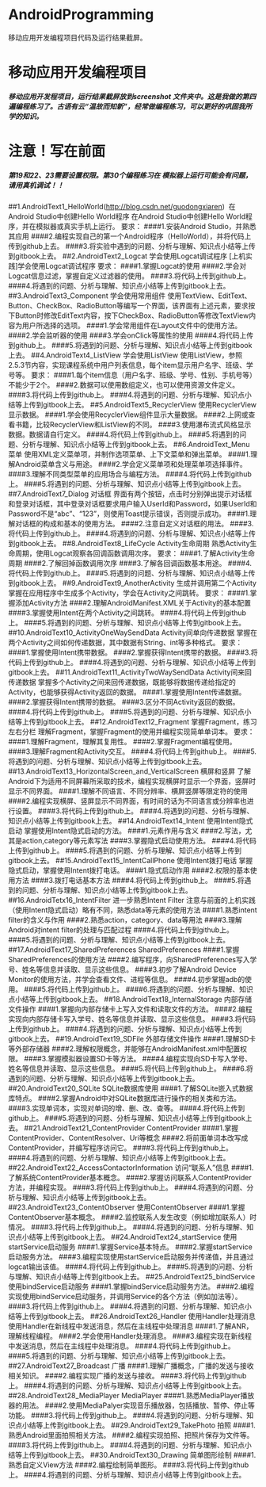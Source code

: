 
# AndroidProgramming
移动应用开发编程项目代码及运行结果截屏。

#         移动应用开发编程项目
##### 移动应用开发程项目，运行结果截屏放到screenshot 文件夹中。这是我做的第四遍编程练习了。古语有云“温故而知新”，经常做编程练习，可以更好的巩固我所学的知识。
# 注意！写在前面
##### 第19和22、23需要设置权限。第30个编程练习在 模拟器上运行可能会有问题，请用真机调试！！
##1.AndroidText1_HelloWorld(http://blog.csdn.net/guodongxiaren) 
在Android Studio中创建Hello World程序
在Android Studio中创建Hello World程序，并在模拟器或真实手机上运行。
要求：
####1.安装Android Studio，并熟悉其应用
####2.编程实现自己的第一个Android程序（HelloWorld），并将代码上传到github上去。
####3.将实验中遇到的问题、分析与理解、知识点小结等上传到gitbook上去。
##2.AndroidText2_Logcat
学会使用Logcat调试程序
[上机实践]学会使用Logcat调试程序
要求：
####1.掌握Logcat的使用
####2.学会对Logcat信息过滤，掌握自定义过滤器的使用。
####3.将代码上传到github上。
####4.将遇到的问题、分析与理解、知识点小结等上传到gitbook上去。
##3.AndroidText3_Component
学会使用常用组件
使用TextView、EditText、Button、CheckBox、RadioButton等编写一个界面，该界面有上述元素，要求按下Button时修改EditText内容，按下CheckBox、RadioButton等修改TextView内容为用户所选择的选项。
####1.学会常用组件在Layout文件中的使用方法。
####2.学会监听器的使用
####3.学会onClick等属性的使用
####4.将代码上传到github上。
####5.将遇到的问题、分析与理解、知识点小结等上传到gitbook上去。
##4.AndroidText4_ListView
学会使用ListView
使用ListView，参照2.5.3节内容，实现课程系统中用户列表信息，每个item显示用户名字、班级、学号等。
要求：
####1.每个item信息（用户名字、班级、学号、性别、手机号等）不能少于2个。
####2.数据可以使用数组定义，也可以使用资源文件定义。
####3.将代码上传到github上。
####4.将遇到的问题、分析与理解、知识点小结等上传到gitbook上去。
##5.AndroidText5_RecyclerView
使用RecyclerView显示数据。
####1.学会使用RecyclerView组件显示大量数据。
####2.上网或查看书籍，比较RecyclerView和ListView的不同。
####3.使用瀑布流式风格显示数据。数据请自行定义。
####4.将代码上传到github上。
####5.将遇到的问题、分析与理解、知识点小结等上传到gitbook上去。
##6.AndroidText_Menu
菜单
使用XML定义菜单项，并制作选项菜单、上下文菜单和弹出菜单。
####1.理解Android菜单含义与用途。
####2.学会定义菜单项和处理菜单项选择事件。
####3.理解不同类型菜单的应用场合与编程方法。
####4.将代码上传到github上。
####5.将遇到的问题、分析与理解、知识点小结等上传到gitbook上去。
##7.AndroidText7_Dialog
对话框
界面有两个按钮，点击时分别弹出提示对话框和登录对话框，其中登录对话框要求用户输入UserId和Password，如果UserId和Password不是“abc”、“123”，则使用Toast提示错误，否则提示成功。
####1.理解对话框的构成和基本的使用方法。
####2.注意自定义对话框的用法。
####3.将代码上传到github上。
####4.将遇到的问题、分析与理解、知识点小结等上传到gitbook上去。
##8.AndroidText8_LifeCycle
Activity生命周期
熟悉Activity生命周期，使用Logcat观察各回调函数调用次序。
要求：
####1.了解Activity生命周期
####2.了解回掉函数调用次序
####3.了解各回调函数基本用途。
####4.将代码上传到github上。
####5.将遇到的问题、分析与理解、知识点小结等上传到gitbook上去。
##9.AndroidText9_AnotherActivity
生成并调用第二个Activity
掌握在应用程序中生成多个Activity，学会在Activity之间跳转。
要求：
####1.掌握添加Activity方法
####2.理解AndroidManifest.XML关于Activity的基本配置
####3.掌握使用Intent在两个Activity之间跳转。
####4.将代码上传到github上。
####5.将遇到的问题、分析与理解、知识点小结等上传到gitbook上去。
##10.AndroidText10_ActivityOneWaySendData
Activity间单向传递数据
掌握在两个Activity之间如何传递数据，其中数据有String、int等多种格式。
要求：
####1.掌握使用Intent携带数据。
####2.掌握获得Intent携带的数据。
####3.将代码上传到github上。
####4.将遇到的问题、分析与理解、知识点小结等上传到gitbook上去。
##11.AndroidText11_ActivityTwoWaySendData
Activity间来回传递数据
掌握多个Activity之间来回传递数据，既能够将数据传递给指定的Activity，也能够获得Activity返回的数据。
####1.掌握使用Intent传递数据。
####2.掌握获得Intent携带的数据。
####3.区分不同Activity返回的数据。
####4.将代码上传到github上。
####5.将遇到的问题、分析与理解、知识点小结等上传到gitbook上去。
##12.AndroidText12_Fragment
掌握Fragment，练习左右分栏
理解Fragment，掌握Fragment的使用并编程实现简单单词本。
要求：
####1.理解Fragment，理解其复用性。
####2.掌握Fragment编程使用。
####3.理解Fragment和Activity交互。
####4.将代码上传到github上。
####5.将遇到的问题、分析与理解、知识点小结等上传到gitbook上去。
##13.AndroidText13_HorizontalScreen_and_VerticalScreen
横屏和竖屏
了解Android下为适用不同屏幕所采取的技术，编程实现横屏时显示一个界面，竖屏时显示不同界面。
####1.理解不同语言、不同分辨率、横屏竖屏等限定符的使用
####2.编程实现横屏、竖屏显示不同界面，有时间的话为不同语言或分辨率也进行设置。
####3.将代码上传到github上。
####4.将遇到的问题、分析与理解、知识点小结等上传到gitbook上去。
##14.AndroidText14_Intent
使用Intent隐式启动
掌握使用Intent隐式启动的方法。
####1.<intent-filter>元素作用与含义
####2.<intent-filter>写法，尤其是action,category等元素写法
####3.掌握隐式启动使用方法。
####4.将代码上传到github上。
####5.将遇到的问题、分析与理解、知识点小结等上传到gitbook上去。
##15.AndroidText15_IntentCallPhone
使用Intent拨打电话
掌握隐式启动，掌握使用Intent拨打电话。
####1.隐式启动作用
####2.权限的基本使用方法
####3.拨打电话基本方法
####4.将代码上传到github上。
####5.将遇到的问题、分析与理解、知识点小结等上传到gitbook上去。
##16.AndroidTetx16_IntentFilter
进一步熟悉Intent Filter
注意与前面的上机实践（使用Intent隐式启动）略有不同，熟悉data等元素的使用方法
####1.熟悉intent filter的含义与作用
####2.熟悉action，category、data等用法
####3.理解Android对intent filter的处理与匹配过程
####4.将代码上传到github上。
####5.将遇到的问题、分析与理解、知识点小结等上传到gitbook上去。
##17.AndroidText17_SharedPreferences
SharedPreferences
####1.掌握SharedPreferences的使用方法
####2.编写程序，向SharedPreferences写入学号、姓名等信息并读取、显示这些信息。
####3.初步了解Android Device Monitor的使用方法，并学会查看文件、进程等信息。
####4.初步掌握adb的使用。
####5.将代码上传到github上。
####6.将遇到的问题、分析与理解、知识点小结等上传到gitbook上去。
##18.AndroidText18_InternalStorage
内部存储文件操作
####1.掌握向内部存储卡上写入文件和读取文件的方法。
####2.编程实现向内部存储卡写入学号、姓名等信息并读取、显示这些信息。
####3.将代码上传到github上。
####4.将遇到的问题、分析与理解、知识点小结等上传到gitbook上去。
##19.AndroidText19_SDFile
外部存储文件操作
####1.理解SD卡等外部存储器
####2.理解权限概念，并能够在AndroidManifest.xml中配置权限。
####3.掌握模拟器设置SD卡等方法。
####4.编程实现向SD卡写入学号、姓名等信息并读取、显示这些信息。
####5.将代码上传到github上。
####6.将遇到的问题、分析与理解、知识点小结等上传到gitbook上去。
##20.AndroidText20_SQLite
SQLite数据库使用
####1.了解SQLite嵌入式数据库特点。
####2.掌握Android中对SQLite数据库进行操作的相关类和方法。
####3.实现单词本，实现对单词的增、删、改、查等。
####4.将代码上传到github上。
####5.将遇到的问题、分析与理解、知识点小结等上传到gitbook上去。
##21.AndroidText21_ContentProvider
ContentProvider
####1.掌握ContentProvider、ContentResolver、Uri等概念
####2.将前面单词本改写成ContentProvider，并编写程序访问它。
####3.将代码上传到github上。
####4.将遇到的问题、分析与理解、知识点小结等上传到gitbook上去。
##22.AndroidText22_AccessContactorInformation
访问“联系人”信息
####1.了解系统ContentProvider基本概念。
####2.掌握访问联系人ContentProvider方法，并编程实现。
####3.将代码上传到github上。
####4.将遇到的问题、分析与理解、知识点小结等上传到gitbook上去。
##23.AndroidText23_ContentObserver
使用ContentObserver
####1.掌握ContentObserver基本概念。
####2.监控联系人发生改变（例如增加联系人）时情况。
####3.将代码上传到github上。
####4.将遇到的问题、分析与理解、知识点小结等上传到gitbook上去。
##24.AndroidText24_startService
使用startService启动服务
####1.掌握Service基本特点。
####2.掌握startService启动服务方法。
####3.编程实现使用startService启动服务并传递值，并且通过logcat输出该值。
####4.将代码上传到github上。
####5.将遇到的问题、分析与理解、知识点小结等上传到gitbook上去。
##25.AndroidText25_bindService
使用bindService启动服务
####1.掌握bindService启动服务方法。
####2.编程实现使用bindService启动服务，并调用Service的各个方法（例如加法等）。
####3.将代码上传到github上。
####4.将遇到的问题、分析与理解、知识点小结等上传到gitbook上去。
##26.AndroidText26_Handler
使用Handler处理消息
使用Handler在新线程中发送消息，然后在主线程中处理消息
####1.了解ANR，理解线程编程。
####2.学会使用Handler处理消息。
####3.编程实现在新线程中发送消息，然后在主线程中处理消息。
####4.将代码上传到github上。
####5.将遇到的问题、分析与理解、知识点小结等上传到gitbook上去。
##27.AndroidText27_Broadcast
广播
####1.理解广播概念，广播的发送与接收相关知识。
####2.编程实现广播的发送与接收。
####3.将代码上传到github上。
####4.将遇到的问题、分析与理解、知识点小结等上传到gitbook上去。
##28.AndroidText28_MediaPlayer
MediaPlayer
####1.熟悉MediaPlayer播放器的用法。
####2.使用MediaPalyer实现音乐播放器，包括播放、暂停、停止等功能。
####3.将代码上传到github上。
####4.将遇到的问题、分析与理解、知识点小结等上传到gitbook上去。
##29.AndroidText29_TakePhoto
拍照
####1.熟悉Android里面拍照相关方法。
####2.编程实现拍照、把照片保存为文件等。
####3.将代码上传到github上。
####4.将遇到的问题、分析与理解、知识点小结等上传到gitbook上去。
##30.AndroidText30_Drawing
简单图形绘制
####1.熟悉自定义View方法
####2.编程绘制简单图形。
####3.将代码上传到github上。
####4.将遇到的问题、分析与理解、知识点小结等上传到gitbook上去。
